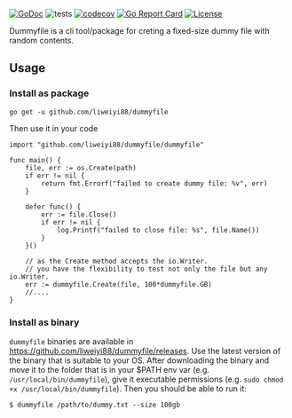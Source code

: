 [![GoDoc](https://godoc.org/github.com/liweiyi88/dummyfile?status.svg)](https://godoc.org/github.com/liweiyi88/dummyfile)
![tests](https://github.com/liweiyi88/dummyfile/actions/workflows/tests.yaml/badge.svg)
[![codecov](https://codecov.io/gh/liweiyi88/dummyfile/branch/main/graph/badge.svg?token=ROIDLHX41V)](https://codecov.io/gh/liweiyi88/dummyfile)
[![Go Report Card](https://goreportcard.com/badge/github.com/liweiyi88/dummyfile)](https://goreportcard.com/report/github.com/liweiyi88/dummyfile)
[![License](https://img.shields.io/badge/license-MIT-blue.svg)](https://github.com/liweiyi88/dummyfile/blob/main/LICENSE.md)

Dummyfile is a cli tool/package for creting a fixed-size dummy file with random contents.

## Usage

### Install as package
`go get -u github.com/liweiyi88/dummyfile`

Then use it in your code
```
import "github.com/liweiyi88/dummyfile/dummyfile"

func main() {
    file, err := os.Create(path)
    if err != nil {
        return fmt.Errorf("failed to create dummy file: %v", err)
    }

    defer func() {
        err := file.Close()
        if err != nil {
            log.Printf("failed to close file: %s", file.Name())
        }
    }()

    // as the Create method accepts the io.Writer.
    // you have the flexibility to test not only the file but any io.Writer.
    err := dummyfile.Create(file, 100*dummyfile.GB)
    //....
}
```

### Install as binary
`dummyfile` binaries are available in https://github.com/liweiyi88/dummyfile/releases. Use the latest version of the binary that is suitable to your OS.
After downloading the binary and move it to the folder that is in your $PATH env var (e.g. `/usr/local/bin/dummyfile`), give it executable permissions (e.g. `sudo chmod +x /usr/local/bin/dummyfile`). Then you should be able to run it:
```
$ dummyfile /path/to/dummy.txt --size 100gb
```